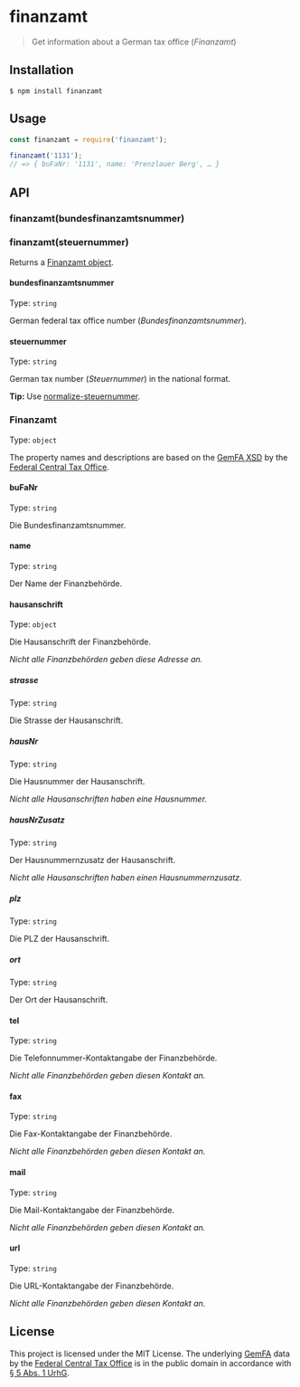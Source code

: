 # finanzamt

> Get information about a German tax office (*Finanzamt*)

## Installation

```console
$ npm install finanzamt
```

## Usage

```js
const finanzamt = require('finanzamt');

finanzamt('1131');
// => { buFaNr: '1131', name: 'Prenzlauer Berg', … }
```

## API

### finanzamt(bundesfinanzamtsnummer)
### finanzamt(steuernummer)

Returns a [Finanzamt object](#finanzamt-1).

#### bundesfinanzamtsnummer

Type: `string`

German federal tax office number (*Bundesfinanzamtsnummer*).

#### steuernummer

Type: `string`

German tax number (*Steuernummer*) in the national format.

**Tip:** Use [normalize-steuernummer](https://github.com/kontist/normalize-steuernummer).

### Finanzamt

Type: `object`

The property names and descriptions are based on the [GemFA XSD](https://www.bzst.de/SharedDocs/Downloads/DE/GemFA/gemfa_xsd_beschreibungsdatei2.xsd?__blob=publicationFile&v=4) by the [Federal Central Tax Office](https://www.bzst.de/EN/Home/home_node.html).

#### buFaNr

Type: `string`

Die Bundesfinanzamtsnummer.

#### name

Type: `string`

Der Name der Finanzbehörde.

#### hausanschrift

Type: `object`

Die Hausanschrift der Finanzbehörde.

*Nicht alle Finanzbehörden geben diese Adresse an.*

##### strasse

Type: `string`

Die Strasse der Hausanschrift.

##### hausNr

Type: `string`

Die Hausnummer der Hausanschrift.

*Nicht alle Hausanschriften haben eine Hausnummer.*

##### hausNrZusatz

Type: `string`

Der Hausnummernzusatz der Hausanschrift.

*Nicht alle Hausanschriften haben einen Hausnummernzusatz.*

##### plz

Type: `string`

Die PLZ der Hausanschrift.

##### ort

Type: `string`

Der Ort der Hausanschrift.

#### tel

Type: `string`

Die Telefonnummer-Kontaktangabe der Finanzbehörde.

*Nicht alle Finanzbehörden geben diesen Kontakt an.*

#### fax

Type: `string`

Die Fax-Kontaktangabe der Finanzbehörde.

*Nicht alle Finanzbehörden geben diesen Kontakt an.*

#### mail

Type: `string`

Die Mail-Kontaktangabe der Finanzbehörde.

*Nicht alle Finanzbehörden geben diesen Kontakt an.*

#### url

Type: `string`

Die URL-Kontaktangabe der Finanzbehörde.

*Nicht alle Finanzbehörden geben diesen Kontakt an.*

## License

This project is licensed under the MIT License. The underlying [GemFA](https://www.bzst.de/DE/Service/Behoerdenwegweiser/Finanzamtsuche/finanzamtsuche_node.html) data by the [Federal Central Tax Office](https://www.bzst.de/EN/Home/home_node.html) is in the public domain in accordance with [§ 5 Abs. 1 UrhG](https://www.gesetze-im-internet.de/urhg/__5.html).

